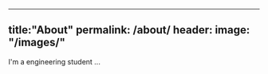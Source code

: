   ---
  title:"About"
  permalink: /about/
  header:
    image: "/images/"
---

I'm a engineering student ...
